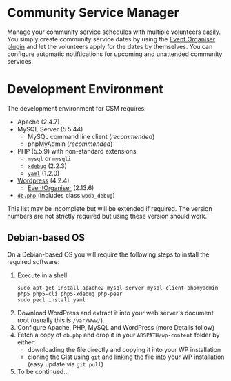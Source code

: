Community Service Manager
=========================

Manage your community service schedules with multiple volunteers easily.
You simply create community service dates by using the [Event Organiser
plugin][1] and let the volunteers apply for the dates by themselves. You can
configure automatic notiftications for upcoming and unattended community
services.


Development Environment
=======================

The development environment for CSM requires:

- Apache (2.4.7)
- MySQL Server (5.5.44)
    - MySQL command line client (_recommended_)
    - phpMyAdmin (_recommended_)
- PHP (5.5.9) with non-standard extensions
    - `mysql` or `mysqli`
    - [`xdebug`][2] (2.2.3)
    - [`yaml`][3] (1.2.0)
- [Wordpress][4] (4.2.4)
    - [EventOrganiser][1] (2.13.6)
- [`db.php`][5] (includes class `wpdb_debug`)

This list may be incomplete but will be extended if required. The version
numbers are not strictly required but using these version should work.


Debian-based OS
---------------

On a Debian-based OS you will require the following steps to install the
required software:

1. Execute in a shell
   ```
   sudo apt-get install apache2 mysql-server mysql-client phpmyadmin php5 php5-cli php5-xdebug php-pear
   sudo pecl install yaml
   ```
2. Download WordPress and extract it into your web server's document root
   (usually this is `/var/www/`).
3. Configure Apache, PHP, MySQL and WordPress (more Details follow)
4. Fetch a copy of `db.php` and drop it in your `ABSPATH/wp-content` folder by
   either:
    - downloading the file directly and copying it into your WP installation
    - cloning the Gist using `git` and linking the file into your WP
      installation (easy update via `git pull`)
5. To be continued…


[1]: https://wordpress.org/plugins/event-organiser/ "Event Organiser Plugin on WordPress.org"
[2]: http://xdebug.org/ "Xdebug homepage"
[3]: http://php.net/manual/en/book.yaml.php "php.net: YAML Data Serialization"
[4]: https://wordpress.org/download/ "WordPress.org: Download WordPress"
[5]: https://gist.github.com/a-ludi/354de07403192e64c456 "Gist: db.php"

